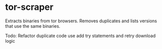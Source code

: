 # tor-scraper

Extracts binaries from tor browsers.
Removes duplicates and lists versions that use the same binaries.

Todo:
  Refactor duplicate code use
  add try statements and retry download logic
